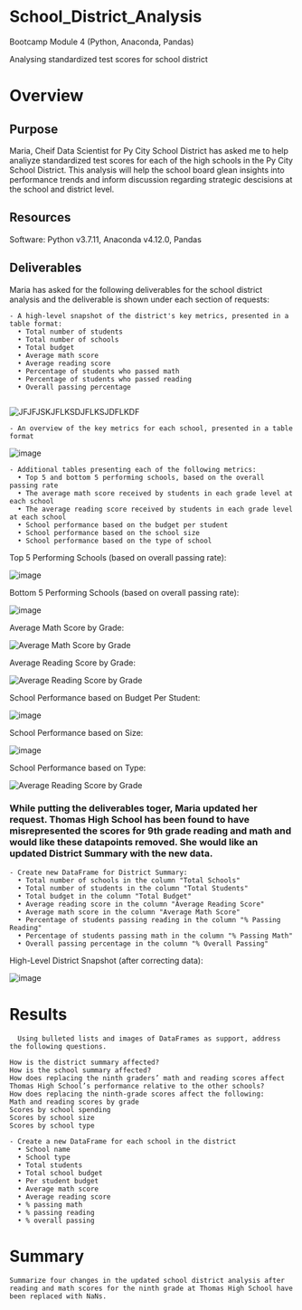 # School_District_Analysis
Bootcamp Module 4 (Python, Anaconda, Pandas)

Analysing standardized test scores for school district 

# Overview

## Purpose

Maria, Cheif Data Scientist for Py City School District has asked me to help analiyze standardized test scores for each of the high schools in the Py City School District. This analysis will help the school board glean insights into performance trends and inform discussion regarding strategic descisions at the school and district level.

## Resources

Software: Python v3.7.11, Anaconda v4.12.0, Pandas

## Deliverables
Maria has asked for the following deliverables for the school district analysis and the deliverable is shown under each section of requests: 
```
- A high-level snapshot of the district's key metrics, presented in a table format:
  • Total number of students
  • Total number of schools
  • Total budget
  • Average math score
  • Average reading score
  • Percentage of students who passed math
  • Percentage of students who passed reading
  • Overall passing percentage
  
```
![JFJFJSKJFLKSDJFLKSJDFLKDF](https://github.com/Bryan-Corn/School_District_Analysis/blob/main/Analysis/district_analysis_deliverable_1.png "High-level District Snapshot")

```
- An overview of the key metrics for each school, presented in a table format
```

![image](https://github.com/Bryan-Corn/School_District_Analysis/blob/main/Analysis/district_analysis_deliverable__2.png "School Summary Table")

```
- Additional tables presenting each of the following metrics:
  • Top 5 and bottom 5 performing schools, based on the overall passing rate
  • The average math score received by students in each grade level at each school
  • The average reading score received by students in each grade level at each school
  • School performance based on the budget per student
  • School performance based on the school size 
  • School performance based on the type of school
```
Top 5 Performing Schools (based on overall passing rate):

![image](https://github.com/Bryan-Corn/School_District_Analysis/blob/main/Analysis/district_analysis_deliverable__3.png "Top 5 Performing Schools (based on overall passing rate)")

Bottom 5 Performing Schools (based on overall passing rate):

![image](https://github.com/Bryan-Corn/School_District_Analysis/blob/main/Analysis/district_analysis_deliverable__4.png "Bottom 5 Performing Schools (based on overall passing rate)")

Average Math Score by Grade:

![Average Math Score by Grade](https://github.com/Bryan-Corn/School_District_Analysis/blob/main/Analysis/district_analysis_deliverable__5.png "Average Math Score by Grade")

Average Reading Score by Grade:

![Average Reading Score by Grade](https://github.com/Bryan-Corn/School_District_Analysis/blob/main/Analysis/district_analysis_deliverable_6.png "Average Reading Score by Grade")

School Performance based on Budget Per Student:

![image](https://github.com/Bryan-Corn/School_District_Analysis/blob/main/Analysis/district_analysis_deliverable__7.png "School Performance based on Budget Per Student")

School Performance based on Size:

![image](https://github.com/Bryan-Corn/School_District_Analysis/blob/main/Analysis/district_analysis_deliverable_8.png "School Performance based on Size")

School Performance based on Type:

![Average Reading Score by Grade](https://github.com/Bryan-Corn/School_District_Analysis/blob/main/Analysis/district_analysis_deliverable_9.png "School Performance based on Type")

### While putting the deliverables toger, Maria updated her request. Thomas High School has been found to have misrepresented the scores for 9th grade reading and math and would like these datapoints removed. She would like an updated District Summary with the new data.
```
- Create new DataFrame for District Summary:
  • Total number of schools in the column "Total Schools"
  • Total number of students in the column "Total Students"
  • Total budget in the column "Total Budget"
  • Average reading score in the column "Average Reading Score"
  • Average math score in the column "Average Math Score"
  • Percentage of students passing reading in the column "% Passing Reading"
  • Percentage of students passing math in the column "% Passing Math"
  • Overall passing percentage in the column "% Overall Passing"
 ``` 
High-Level District Snapshot (after correcting data):

![image](https://github.com/Bryan-Corn/School_District_Analysis/blob/main/Analysis/district_analysis_deliverable_10.png "High-Level District Snapshot (after correcting data)")
 
  
# Results
```
  Using bulleted lists and images of DataFrames as support, address the following questions.

How is the district summary affected?
How is the school summary affected?
How does replacing the ninth graders’ math and reading scores affect Thomas High School’s performance relative to the other schools?
How does replacing the ninth-grade scores affect the following:
Math and reading scores by grade
Scores by school spending
Scores by school size
Scores by school type
```
  
```
- Create a new DataFrame for each school in the district
  • School name
  • School type
  • Total students
  • Total school budget
  • Per student budget
  • Average math score
  • Average reading score
  • % passing math
  • % passing reading
  • % overall passing
```
# Summary
```
Summarize four changes in the updated school district analysis after reading and math scores for the ninth grade at Thomas High School have been replaced with NaNs.
```
